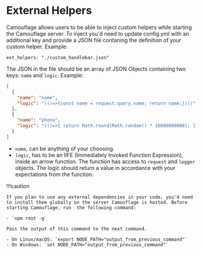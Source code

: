 # External Helpers

Camouflage allows users to be able to inject custom helpers while starting the Camouflage server. To inject you'd need to update config.yml with an additional key and provide a JSON file contaning the definition of your custom helper. Example:

```
ext_helpers: "./custom_handlebar.json"
```

The JSON in the file should be an array of JSON Objects containing two keys: `name` and `logic`. Example:

```json
[
  {
    "name": "name",
    "logic": "(()=>{const name = request.query.name; return name;})()"
  },
  {
    "name": "phone",
    "logic": "(()=>{ return Math.round(Math.random() * 10000000000); })()"
  }
]
```

- `name`, can be anything of your choosing.
- `logic`, has to be an IIFE (Immediately Invoked Function Expression), inside an arrow function. The function has access to `request` and `logger` objects. The logic should return a value in accordance with your expectations from the function.

!!!caution
    
    If you plan to use any external dependencies in your code, you'd need to install them globally on the server Camouflage is hosted. Before starting Camouflage, run  the following command:
    
    - `npm root -g`
    
    Pass the output of this command to the next command.
     
    - On Linux/macOS: `export NODE_PATH="output_from_previous_command"`
    - On Windows: `set NODE_PATH="output_from_previous_command"`
    
